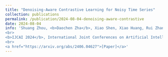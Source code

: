 ```yaml
---
title: "Denoising-Aware Contrastive Learning for Noisy Time Series"
collection: publications
permalink: /publication/2024-08-04-denoising-aware-contrastive
date: 2024-08-04
info: 'Shuang Zhou, <b>Daochen Zha</b>, Xiao Shen, Xiao Huang, Rui Zhang, Korris Chung
<br>
<b>IJCAI 2024</b>, International Joint Conferences on Artificial Intelligence
<br>
<a href="https://arxiv.org/abs/2406.04627">[Paper]</a>'
---
```

